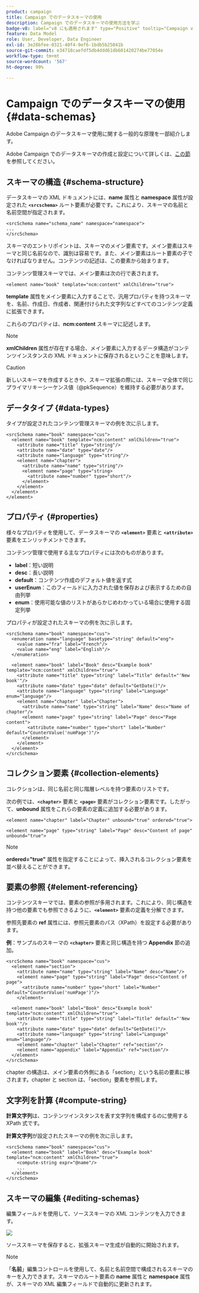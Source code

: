 ```yaml
---
product: campaign
title: Campaign でのデータスキーマの使用
description: Campaign でのデータスキーマの使用方法を学ぶ
badge-v8: label="v8 にも適用されます" type="Positive" tooltip="Campaign v8 にも適用されます"
feature: Data Model
role: User, Developer, Data Engineer
exl-id: 3e28bfee-0321-40f4-9ef6-1bdb5b25041b
source-git-commit: e34718caefdf5db4ddd61db601420274be77054e
workflow-type: tm+mt
source-wordcount: '567'
ht-degree: 99%

---
```


# Campaign でのデータスキーマの使用{#data-schemas}

Adobe Campaign のデータスキーマ使用に関する一般的な原理を一部紹介します。

Adobe Campaign でのデータスキーマの作成と設定について詳しくは、[この節](../../configuration/using/about-schema-edition.md)を参照してください。

## スキーマの構造 {#schema-structure}

データスキーマの XML ドキュメントには、**name** 属性と **namespace** 属性が設定された **`<srcschema>`** ルート要素が必要です。これにより、スキーマの名前と名前空間が指定されます。

```
<srcSchema name="schema_name" namespace="namespace">
...
</srcSchema>
```

スキーマのエントリポイントは、スキーマのメイン要素です。メイン要素はスキーマと同じ名前なので、識別は容易です。また、メイン要素はルート要素の子でなければなりません。コンテンツの記述は、この要素から始まります。

コンテンツ管理スキーマでは、メイン要素は次の行で表されます。

```
<element name="book" template="ncm:content" xmlChildren="true">
```

**template** 属性をメイン要素に入力することで、汎用プロパティを持つスキーマを、名前、作成日、作成者、関連付けられた文字列などすべてのコンテンツ定義に拡張できます。

これらのプロパティは、**ncm:content** スキーマに記述します。

>[!NOTE]
>
>**xmlChildren** 属性が存在する場合、メイン要素に入力するデータ構造がコンテンツインスタンスの XML ドキュメントに保存されるということを意味します。

>[!CAUTION]
>
>新しいスキーマを作成するときや、スキーマ拡張の際には、スキーマ全体で同じプライマリキーシーケンス値（@pkSequence）を維持する必要があります。

## データタイプ {#data-types}

タイプが設定されたコンテンツ管理スキーマの例を次に示します。

```
<srcSchema name="book" namespace="cus">
  <element name="book" template="ncm:content" xmlChildren="true">
    <attribute name="title" type="string"/>
    <attribute name="date" type="date"/>
    <attribute name="language" type="string"/>
    <element name="chapter">
      <attribute name="name" type="string"/>
      <element name="page" type="string>
        <attribute name="number" type="short"/>
      </element>
    </element>
  </element>
</element>
```

## プロパティ {#properties}

様々なプロパティを使用して、データスキーマの **`<element>`** 要素と **`<attribute>`** 要素をエンリッチメントできます。

コンテンツ管理で使用する主なプロパティには次のものがあります。

* **label**：短い説明
* **desc**：長い説明
* **default**：コンテンツ作成のデフォルト値を返す式
* **userEnum**：このフィールドに入力された値を保存および表示するための自由列挙
* **enum**：使用可能な値のリストがあらかじめわかっている場合に使用する固定列挙

プロパティが設定されたスキーマの例を次に示します。

```
<srcSchema name="book" namespace="cus">
  <enumeration name="language" basetype="string" default="eng">    
    <value name="fra" label="French"/>    
    <value name="eng" label="English"/>   
  </enumeration>

  <element name="book" label="Book" desc="Example book" template="ncm:content" xmlChildren="true">
    <attribute name="title" type="string" label="Title" default="'New book'"/>
    <attribute name="date" type="date" default="GetDate()"/>
    <attribute name="language" type="string" label="Language" enum="language"/>
    <element name="chapter" label="Chapter">
      <attribute name="name" type="string" label="Name" desc="Name of chapter"/>
      <element name="page" type="string" label="Page" desc="Page content">
        <attribute name="number" type="short" label="Number" default="CounterValue('numPage')"/>
      </element>
    </element>
  </element>
</srcSchema>
```

## コレクション要素 {#collection-elements}

コレクションは、同じ名前と同じ階層レベルを持つ要素のリストです。

次の例では、**`<chapter>`** 要素と **`<page>`** 要素がコレクション要素です。したがって、**unbound** 属性をこれらの要素の定義に追加する必要があります。

```
<element name="chapter" label="Chapter" unbound="true" ordered="true">
```

```
<element name="page" type="string" label="Page" desc="Content of page" unbound="true">
```

>[!NOTE]
>
>**ordered=&quot;true&quot;** 属性を指定することによって、挿入されるコレクション要素を並べ替えることができます。

## 要素の参照 {#element-referencing}

コンテンツスキーマでは、要素の参照が多用されます。これにより、同じ構造を持つ他の要素でも参照できるように、**`<element>`** 要素の定義を分解できます。

参照先要素の **ref** 属性には、参照元要素のパス（XPath）を設定する必要があります。

**例**：サンプルのスキーマの **`<chapter>`** 要素と同じ構造を持つ **Appendix** 節の追加。

```
<srcSchema name="book" namespace="cus">
  <element name="section">
    <attribute name="name" type="string" label="Name" desc="Name"/>
    <element name="page" type="string" label="Page" desc="Content of page">
      <attribute name="number" type="short" label="Number" default="CounterValue('numPage')"/>
    </element>

  <element name="book" label="Book" desc="Example book" template="ncm:content" xmlChildren="true">
    <attribute name="title" type="string" label="Title" default="'New book'"/>
    <attribute name="date" type="date" default="GetDate()"/>
    <attribute name="language" type="string" label="Language" enum="language"/>
    <element name="chapter" label="Chapter" ref="section"/>
    <element name="appendix" label="Appendix" ref="section"/>
  </element>
</srcSchema>
```

chapter の構造は、メイン要素の外側にある「section」という名前の要素に移されます。chapter と section は、「section」要素を参照します。

## 文字列を計算 {#compute-string}

**計算文字列**&#x200B;は、コンテンツインスタンスを表す文字列を構成するのに使用する XPath 式です。

**計算文字列**&#x200B;が設定されたスキーマの例を次に示します。

```
<srcSchema name="book" namespace="cus">
  <element name="book" label="Book" desc="Example book" template="ncm:content" xmlChildren="true">
    <compute-string expr="@name"/>
    ...
  </element>
</srcSchema>
```

## スキーマの編集 {#editing-schemas}

編集フィールドを使用して、ソーススキーマの XML コンテンツを入力できます。

![](assets/d_ncs_integration_schema_edition.png)

ソーススキーマを保存すると、拡張スキーマ生成が自動的に開始されます。

>[!NOTE]
>
>「**名前**」編集コントロールを使用して、名前と名前空間で構成されるスキーマのキーを入力できます。スキーマのルート要素の **name** 属性と **namespace** 属性が、スキーマの XML 編集フィールドで自動的に更新されます。
